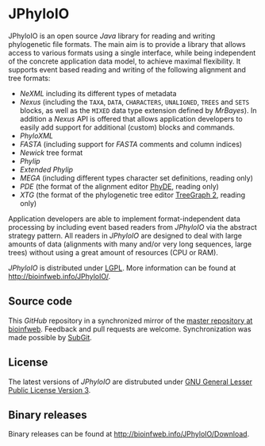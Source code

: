 # JPhyloIO

JPhyloIO is an open source *Java* library for reading and writing phylogenetic file formats. The main aim is to provide a library that allows access to various formats using a single interface, while being independent of the concrete application data model, to achieve maximal flexibility. It supports event based reading and writing of the following alignment and tree formats:

* *NeXML* including its different types of metadata
* *Nexus* (including the `TAXA`, `DATA`, `CHARACTERS`, `UNALIGNED`, `TREES` and `SETS` blocks, as well as the `MIXED` data type extension defined by *MrBayes*). In addition a *Nexus* API is offered that allows application developers to easily add support for additional (custom) blocks and commands.
* *PhyloXML*
* *FASTA* (including support for *FASTA* comments and column indices)
* *Newick* tree format
* *Phylip*
* *Extended Phylip*
* *MEGA* (including different types character set definitions, reading only)
* *PDE* (the format of the alignment editor [PhyDE](http://phyde.de/), reading only)
* *XTG* (the format of the phylogenetic tree editor [TreeGraph 2](http://treegraph.bioinfweb.info/), reading only)

Application developers are able to implement format-independent data processing by including event based readers from *JPhyloIO* via the abstract strategy pattern. All readers in *JPhyloIO* are designed to deal with large amounts of data (alignments with many and/or very long sequences, large trees) without using a great amount of resources (CPU or RAM).

*JPhyloIO* is distributed under [LGPL](http://bioinfweb.info/JPhyloIO/License/LGPL). More information can be found at http://bioinfweb.info/JPhyloIO/.

## Source code

This *GitHub* repository in a synchronized mirror of the [master repository at bioinfweb](http://bioinfweb.info/Code/sventon/repos/JPhyloIO/list/). Feedback and pull requests are welcome. Synchronization was made possible by [SubGit](https://subgit.com/).

## License

The latest versions of *JPhyloIO* are distrubuted under [GNU General Lesser Public License Version 3](http://bioinfweb.info/JPhyloIO/License/LGPL).

## Binary releases

Binary releases can be found at http://bioinfweb.info/JPhyloIO/Download.
